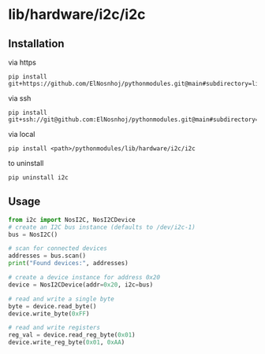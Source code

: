 # lib/hardware/i2c/i2c

## Installation
via https
```
pip install git+https://github.com/ElNosnhoj/pythonmodules.git@main#subdirectory=lib/hardware/i2c/i2c
```

via ssh
```
pip install git+ssh://git@github.com:ElNosnhoj/pythonmodules.git@main#subdirectory=lib/hardware/i2c/i2c

```

via local
```
pip install <path>/pythonmodules/lib/hardware/i2c/i2c
```


to uninstall
```
pip uninstall i2c
```

## Usage
```python
from i2c import NosI2C, NosI2CDevice
# create an I2C bus instance (defaults to /dev/i2c-1)
bus = NosI2C()

# scan for connected devices
addresses = bus.scan()
print("Found devices:", addresses)

# create a device instance for address 0x20
device = NosI2CDevice(addr=0x20, i2c=bus)

# read and write a single byte
byte = device.read_byte()
device.write_byte(0xFF)

# read and write registers
reg_val = device.read_reg_byte(0x01)
device.write_reg_byte(0x01, 0xAA)
```


